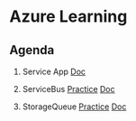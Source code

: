 # Azure Learning

## Agenda
1) Service App [Doc](https://github.com/telamar/AzureLearning/blob/main/docs/AZ-204_App_Service.pdf)

2) ServiceBus
[Practice](https://github.com/telamar/AzureLearning/blob/main/src/ServiceBus)
[Doc](https://github.com/telamar/AzureLearning/blob/main/docs/AZ-204_Messaging.pdf)

3) StorageQueue
[Practice](https://github.com/telamar/AzureLearning/blob/main/src/StorageQueue)
[Doc](https://github.com/telamar/AzureLearning/blob/main/docs/AZ-204_Messaging.pdf)
